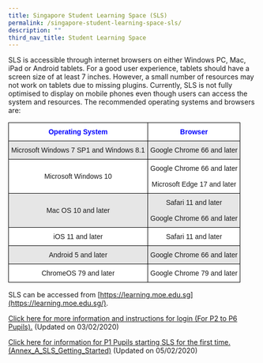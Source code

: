 ```yaml
---
title: Singapore Student Learning Space (SLS)
permalink: /singapore-student-learning-space-sls/
description: ""
third_nav_title: Student Learning Space
---
```

SLS is accessible through internet browsers on either Windows PC, Mac, iPad or Android tablets. For a good user experience, tablets should have a screen size of at least 7 inches. However, a small number of resources may not work on tablets due to missing plugins. Currently, SLS is not fully optimised to display on mobile phones even though users can access the system and resources. The recommended operating systems and browsers are:

<style type="text/css">
.tg  {border-collapse:collapse;border-spacing:0;}
.tg td{border-color:black;border-style:solid;border-width:1px;font-family:Arial, sans-serif;font-size:14px;
  overflow:hidden;padding:10px 5px;word-break:normal;}
.tg th{border-color:black;border-style:solid;border-width:1px;font-family:Arial, sans-serif;font-size:14px;
  font-weight:normal;overflow:hidden;padding:10px 5px;word-break:normal;}
.tg .tg-rjzb{background-color:#FFF;color:#00F;font-weight:bold;text-align:center;vertical-align:top}
.tg .tg-vgmr{background-color:#E6E6E6;text-align:center;vertical-align:middle}
.tg .tg-f4yw{background-color:#FFF;text-align:center;vertical-align:middle}
</style>
<table class="tg">
<thead>
  <tr>
    <th class="tg-rjzb"><span style="color:#00F">Operating System</span></th>
    <th class="tg-rjzb"><span style="color:#00F">Browser</span></th>
  </tr>
</thead>
<tbody>
  <tr>
    <td class="tg-vgmr">Microsoft Windows 7 SP1 and Windows 8.1</td>
    <td class="tg-vgmr">Google Chrome 66 and later</td>
  </tr>
  <tr>
    <td class="tg-f4yw">Microsoft Windows 10</td>
    <td class="tg-f4yw">Google Chrome 66 and later<br><br>Microsoft Edge 17 and later</td>
  </tr>
  <tr>
    <td class="tg-vgmr">Mac OS 10 and later</td>
    <td class="tg-vgmr">Safari 11 and later<br><br>Google Chrome 66 and later</td>
  </tr>
  <tr>
    <td class="tg-f4yw">iOS 11 and later</td>
    <td class="tg-f4yw">Safari 11 and later</td>
  </tr>
  <tr>
    <td class="tg-vgmr">Android 5 and later</td>
    <td class="tg-vgmr">Google Chrome 66 and later</td>
  </tr>
  <tr>
    <td class="tg-f4yw">ChromeOS 79 and later</td>
    <td class="tg-f4yw">Google Chrome 79 and later</td>
  </tr>
</tbody>
</table>

SLS can be accessed from [https://learning.moe.edu.sg](https://learning.moe.edu.sg/).

[Click here for more information and instructions for login (For P2 to P6 Pupils).](/files/SLS-Account-Management-Guide-for-P2-to-P6-Students.pdf) (Updated on 03/02/2020)

[Click here for information for P1 Pupils starting SLS for the first time. (Annex\_A\_SLS\_Getting\_Started)](/files/Annex_A_SLS_Getting_Started.pdf) (Updated on 05/02/2020)